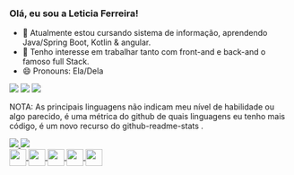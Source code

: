 ### Olá, eu sou a Leticia Ferreira! 
- 🔭 Atualmente estou cursando sistema de informação, aprendendo Java/Spring Boot, Kotlin & angular.
- 🌱 Tenho interesse em trabalhar tanto com front-and e back-and o famoso full Stack.
- 😄 Pronouns: Ela/Dela

 <div>
<a href="https://linkedin.com/in/leticiafdepaula" target="_blank"><img src="https://img.shields.io/badge/-LinkedIn-%230077B5?style=for-the-badge&logo=linkedin&logoColor=white" target="_blank"></a>
<a href="https://instagram.com/lehdpaula_" target="_blank"><img src="https://img.shields.io/badge/-Instagram-%23E4405F?style=for-the-badge&logo=instagram&logoColor=white" target="_blank"></a>
<a href = "mailto:leticiafereira150998@gmail.com"><img src="https://img.shields.io/badge/-Gmail-%23333?style=for-the-badge&logo=gmail&logoColor=white" target="_blank"></a>
</div>

NOTA: As principais linguagens não indicam meu nível de habilidade ou algo parecido, é uma métrica do github de quais linguagens eu tenho mais código, é um novo recurso do github-readme-stats .

                     
<div>
<a href="https://github.com/leticiafdepaula">
  <img heigth= "180em"  src= "https://github-readme-stats.vercel.app/api?username=leticiafdepaula&show_icons=true&theme=dracula&include_all_commits-true&count_private=true"/>
   <img heigth= "180em" src= "https://github-readme-stats.vercel.app/api/top-langs/?username=leticiafdepaula&layount=compact&langs_count=16&theme=dracula"/>
</div>

<div>
   <img align="center" height="30" src="https://cdn.jsdelivr.net/gh/devicons/devicon@latest/icons/amazonwebservices/amazonwebservices-original-wordmark.svg"/> 
   <img align="center" height="30" src="https://cdn.jsdelivr.net/gh/devicons/devicon@latest/icons/angularjs/angularjs-original.svg" />
   <img align="center" height="30" src="https://cdn.jsdelivr.net/gh/devicons/devicon@latest/icons/android/android-original.svg" />          
   <img align="center" height="30" src="https://cdn.jsdelivr.net/gh/devicons/devicon@latest/icons/java/java-original-wordmark.svg" />
   <img align="center" height="30" src="https://cdn.jsdelivr.net/gh/devicons/devicon@latest/icons/mysql/mysql-original.svg" />

  ##

         
          
